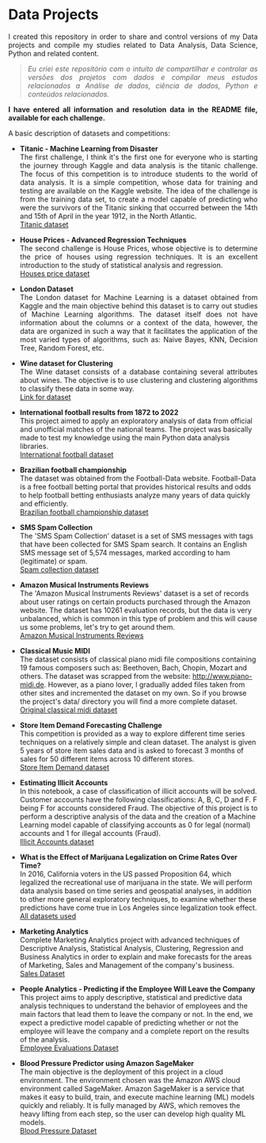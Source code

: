 # Data Projects
<div align="justify">
<p>I created this repository in order to share and control versions of my Data projects and compile my studies related to Data Analysis, Data Science, Python and related content.</p>
<blockquote><i>Eu criei este repositório com o intuito de compartilhar e controlar as versões dos projetos com dados e compilar meus estudos relacionados a Análise de dados, ciência de dados, Python e conteúdos relacionados.</i></blockquote>

<p><strong>
I have entered all information and resolution data in the README file, available for each challenge.
</strong></p>
  
A basic description of datasets and competitions:<br/>

* **Titanic - Machine Learning from Disaster**<br/>
  The first challenge, I think it's the first one for everyone who is starting the journey through Kaggle and data analysis is the titanic challenge. The focus of this competition is to introduce students to the world of data analysis. It is a simple competition, whose data for training and testing are available on the Kaggle website. The idea of the challenge is from the training data set, to create a model capable of predicting who were the survivors of the Titanic sinking that occurred between the 14th and 15th of April in the year 1912, in the North Atlantic.<br/>
  <a target="_blank" href="https://www.kaggle.com/c/titanic">Titanic dataset</a>

* **House Prices - Advanced Regression Techniques**<br/>
  The second challenge is House Prices, whose objective is to determine the price of houses using regression techniques. It is an excellent introduction to the study of statistical analysis and regression. <br/>
  <a target="_blank" href="https://www.kaggle.com/c/house-prices-advanced-regression-techniques">Houses price dataset</a>

* **London Dataset**<br/>
  The London dataset for Machine Learning is a dataset obtained from Kaggle and the main objective behind this dataset is to carry out studies of Machine Learning algorithms. The dataset itself does not have information about the columns or a context of the data, however, the data are organized in such a way that it facilitates the application of the most varied types of algorithms, such as: Naive Bayes, KNN, Decision Tree, Random Forest, etc.
  
* **Wine dataset for Clustering** <br/>
  The Wine dataset consists of a database containing several attributes about wines. The objective is to use clustering and clustering algorithms to classify these data in some way.<br/>
  <a target="_blank" href="https://www.kaggle.com/datasets/harrywang/wine-dataset-for-clustering">Link for dataset</a>
 </div>
 
 * **International football results from 1872 to 2022**<br/>
 This project aimed to apply an exploratory analysis of data from official and unofficial matches of the national teams. The project was basically made to test my knowledge using the main Python data analysis libraries.<br/>
 <a target="_blank" href="https://www.kaggle.com/datasets/martj42/international-football-results-from-1872-to-2017">International football dataset</a>
 
 * **Brazilian football championship**<br/>
 The dataset was obtained from the Football-Data website. Football-Data is a free football betting portal that provides historical results and odds to help football betting enthusiasts analyze many years of data quickly and efficiently.<br/>
 <a target="_blank" href="https://www.football-data.co.uk/brazil.php">Brazilian football championship dataset</a>
 
 * **SMS Spam Collection**<br/>
  The 'SMS Spam Collection' dataset is a set of SMS messages with tags that have been collected for SMS Spam search. It contains an English SMS message set of 5,574 messages, marked according to ham (legitimate) or spam.<br/>
  <a target="_blank" href="https://www.kaggle.com/datasets/uciml/sms-spam-collection-dataset">Spam collection dataset</a>
  
  * **Amazon Musical Instruments Reviews**<br/>
   The 'Amazon Musical Instruments Reviews' dataset is a set of records about user ratings on certain products purchased through the Amazon website. The dataset has 10261 evaluation records, but the data is very unbalanced, which is common in this type of problem and this will cause us some problems, let's try to get around them.<br/>
   <a target="_blank" href="https://www.kaggle.com/datasets/eswarchandt/amazon-music-reviews">Amazon Musical Instruments Reviews</a>
   
 * **Classical Music MIDI**<br/>
 The dataset consists of classical piano midi file compositions containing 19 famous composers such as: Beethoven, Bach, Chopin, Mozart and others. The dataset was scrapped from the website: http://www.piano-midi.de. However, as a piano lover, I gradually added files taken from other sites and incremented the dataset on my own. So if you browse the project's data/ directory you will find a more complete dataset.<br/>
 <a target="_blank" href="https://www.kaggle.com/datasets/soumikrakshit/classical-music-midi">Original classical midi dataset</a>
 
 * **Store Item Demand Forecasting Challenge**<br/>
  This competition is provided as a way to explore different time series techniques on a relatively simple and clean dataset. The analyst is given 5 years of store item sales data and is asked to forecast 3 months of sales for 50 different items across 10 different stores.<br/>
  <a target="_blank" href="https://www.kaggle.com/competitions/demand-forecasting-kernels-only/overview">Store Item Demand dataset</a>
  
  * **Estimating Illicit Accounts** <br/>
  In this notebook, a case of classification of illicit accounts will be solved. Customer accounts have the following classifications: A, B, C, D and F. F being F for accounts considered Fraud.
The objective of this project is to perform a descriptive analysis of the data and the creation of a Machine Learning model capable of classifying accounts as 0 for legal (normal) accounts and 1 for illegal accounts (Fraud).<br/>
  <a target="_blank" href="https://github.com/Krupique/challenges-kaggle/tree/main/challenges/11_EstimatingIllicitAccounts/data">Illicit Accounts dataset</a>
  
  * **What is the Effect of Marijuana Legalization on Crime Rates Over Time?**<br/>
  In 2016, California voters in the US passed Proposition 64, which legalized the recreational use of marijuana in the state.
We will perform data analysis based on time series and geospatial analyses, in addition to other more general exploratory techniques, to examine whether these predictions have come true in Los Angeles since legalization took effect.<br/>
<a target="_blank" href="https://github.com/Krupique/challenges-kaggle/tree/main/challenges/12_MarijuanaLegalization/dados">All datasets used</a>

* **Marketing Analytics**<br/>
 Complete Marketing Analytics project with advanced techniques of Descriptive Analysis, Statistical Analysis, Clustering, Regression and Business Analytics in order to explain and make forecasts for the areas of Marketing, Sales and Management of the company's business.<br/>
 <a target="_blank" href="https://github.com/Krupique/challenges-kaggle/tree/main/challenges/13_MarketingAnalytics/data">Sales Dataset</a>
 
 * **People Analytics - Predicting if the Employee Will Leave the Company**<br/>
 This project aims to apply descriptive, statistical and predictive data analysis techniques to understand the behavior of employees and the main factors that lead them to leave the company or not. In the end, we expect a predictive model capable of predicting whether or not the employee will leave the company and a complete report on the results of the analysis.<br/>
 <a target="_blank" href="https://github.com/Krupique/challenges-kaggle/tree/main/challenges/14_PeopleAnalytics/notebook/data">Employee Evaluations Dataset</a>

* **Blood Pressure Predictor using Amazon SageMaker**<br/>
The main objective is the deployment of this project in a cloud environment. The environment chosen was the Amazon AWS cloud environment called SageMaker. Amazon SageMaker is a service that makes it easy to build, train, and execute machine learning (ML) models quickly and reliably. It is fully managed by AWS, which removes the heavy lifting from each step, so the user can develop high quality ML models.<br/>
<a target="_blank" href="https://github.com/Krupique/challenges-kaggle/tree/main/challenges/15_BloodPressurePredictor/dados">Blood Pressure Dataset</a>
  
